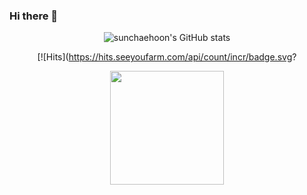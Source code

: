 ### Hi there 👋

<!--
**sunchaehoon/sunchaehoon** is a ✨ _special_ ✨ repository because its `README.md` (this file) appears on your GitHub profile.

Here are some ideas to get you started:

- 🔭 I’m currently working on ...
- 🌱 I’m currently learning ...
- 👯 I’m looking to collaborate on ...
- 🤔 I’m looking for help with ...
- 💬 Ask me about ...
- 📫 How to reach me: ...
- 😄 Pronouns: ...
- ⚡ Fun fact: ...
-->

<div align="center">
  
![sunchaehoon's GitHub stats](https://github-readme-stats.vercel.app/api?username=sunchaehoon&show_icons=true&hide_border=true&count_private=true&theme=dracula)
  
[![Hits](https://hits.seeyoufarm.com/api/count/incr/badge.svg?

<!-- url=https%3A%2F%2Fgithub.com%2Fsunchaehoon&count_bg=%236E1DE9&title_bg=%23FFFFFF&icon=tencentqq.svg&icon_color=%23000000&title=.&edge_flat=false)](https://hits.seeyoufarm.com) -->

<img  height="182em" src="https://github-readme-stats.vercel.app/api?username=sunchaehoon&show_icons=true&include_all_commits=true&count_private=true"/>
